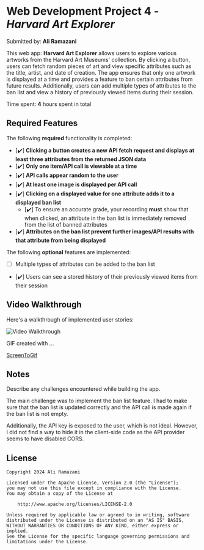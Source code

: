 
# Web Development Project 4 - *Harvard Art Explorer*

Submitted by: **Ali Ramazani**

This web app: **Harvard Art Explorer** allows users to explore various artworks from the Harvard Art Museums' collection. By clicking a button, users can fetch random pieces of art and view specific attributes such as the title, artist, and date of creation. The app ensures that only one artwork is displayed at a time and provides a feature to ban certain attributes from future results. Additionally, users can add multiple types of attributes to the ban list and view a history of previously viewed items during their session.

Time spent: **4** hours spent in total

## Required Features

The following **required** functionality is completed:

- [✔️] **Clicking a button creates a new API fetch request and displays at least three attributes from the returned JSON data**
- [✔️] **Only one item/API call is viewable at a time**
- [✔️] **API calls appear random to the user**
- [✔️] **At least one image is displayed per API call**
- [✔️] **Clicking on a displayed value for one attribute adds it to a displayed ban list**
  - [✔️] To ensure an accurate grade, your recording **must** show that when clicked, an attribute in the ban list is immediately removed from the list of banned attributes
- [✔️] **Attributes on the ban list prevent further images/API results with that attribute from being displayed**

The following **optional** features are implemented:

- [ ] Multiple types of attributes can be added to the ban list
- [✔️] Users can see a stored history of their previously viewed items from their session


## Video Walkthrough

Here's a walkthrough of implemented user stories:

<img src='demo.gif' title='Video Walkthrough' width='' alt='Video Walkthrough' />

<!-- Replace this with whatever GIF tool you used! -->
GIF created with ...  

[ScreenToGif](https://www.screentogif.com/)


## Notes

Describe any challenges encountered while building the app.

The main challenge was to implement the ban list feature. I had to make sure that the ban list is updated correctly and the API call is made again if the ban list is not empty.

Additionally, the API key is exposed to the user, which is not ideal. However, I did not find a way to hide it in the client-side code as the API provider seems to have disabled CORS.

## License

    Copyright 2024 Ali Ramazani

    Licensed under the Apache License, Version 2.0 (the "License");
    you may not use this file except in compliance with the License.
    You may obtain a copy of the License at

        http://www.apache.org/licenses/LICENSE-2.0

    Unless required by applicable law or agreed to in writing, software
    distributed under the License is distributed on an "AS IS" BASIS,
    WITHOUT WARRANTIES OR CONDITIONS OF ANY KIND, either express or implied.
    See the License for the specific language governing permissions and
    limitations under the License.
